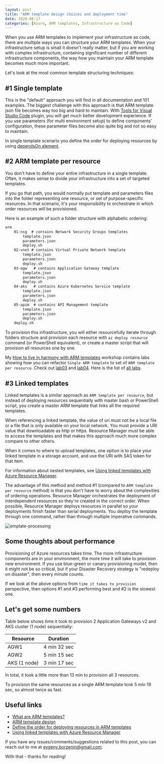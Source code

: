 ```yaml
---
layout: post
title: "ARM template design choices and deployment time"
date: 2020-08-17
categories: [Azure, ARM templates, Infrastructure as Code]
---
```


When you use ARM templates to implement your infrastructure as code, there are multiple ways you can structure your ARM templates. When your infrastructure setup is small it doesn't really matter, but if you are working with complex infrastructure, containing significant number of different infrastructure components, the way how you maintain your ARM template becomes much more important.

Let's look at the most common template structuring techniques:

## #1 Single template

This is the "default" approach you will find in all documentation and 101 examples. The biggest challenge with this approach is that ARM template json file becomes way too big and hard to maintain. With [Tools for Visual Studio Code](https://marketplace.visualstudio.com/items?itemName=msazurermtools.azurerm-vscode-tools) plugin, you will get much better development experience. If you use parameters (for multi environment setup) to define components' configuration, these parameter files become also quite big and not so easy to maintain.

In single template scenario you define the order for deploying resources by using [dependsOn element](https://docs.microsoft.com/en-us/azure/azure-resource-manager/templates/define-resource-dependency#dependson).

## #2 ARM template per resource

You don't have to define your entire infrastructure in a single template. Often, it makes sense to divide your infrastructure into a set of targeted templates.

If you go that path, you would normally put template and parameters files into the folder representing one resource, or set of purpose-specific resources. In that scenario, it's your responsibility to orchestrate in which order resources will be provisioned.

Here is an example of such a folder structure with alphabetic ordering:

```txt
arm
    01-nsg  # contains Network Security Groups templates
        template.json  
        parameters.json
        deploy.sh
    02-vnet # contains Virtual Private Network template
        template.json
        parameters.json
        deploy.sh
    03-agw   # contains Application Gateway template
        template.json
        parameters.json
        deploy.sh
    04-aks   # contains Azure Kubernetes Service template
        template.json
        parameters.json
        deploy.sh
    05-apim  # contains API Management template
        template.json
        parameters.json
        deploy.sh
    deploy.sh
```

To provision this infrastructure, you will either resourcefully iterate through folders structure and provision each resource with `az deploy resource` command (or PowerShell equivalent), or create a master script that will provision all resources one by one.

My [How to live in harmony with ARM templates](https://borzenin.com/iac-ws1-labs/) workshop contains labs showing how you can refactor  `Single ARM template` to set of `ARM template per resource`. Check out [lab03](https://github.com/evgenyb/iac-meetup/blob/master/workshops/01-how-to-live-in-harmony-with-ARM-templates/labs/lab-03/readme.md) and [lab04](https://github.com/evgenyb/iac-meetup/blob/master/workshops/01-how-to-live-in-harmony-with-ARM-templates/labs/lab-04/readme.md). Here is the list of [all labs](https://github.com/evgenyb/iac-meetup/blob/master/workshops/01-how-to-live-in-harmony-with-ARM-templates/agenda.md).

## #3 Linked templates

Linked templates is a similar approach as `ARM template per resource`, but instead of deploying resources sequentially with master bash or  PowerShell script, you create a master ARM template that links all the required templates.

When referencing a linked template, the value of uri must not be a local file or a file that is only available on your local network. You must provide a URI value that downloadable as http or https. Resource Manager must be able to access the templates and that makes this approach much more complex compare to other others.

When it comes to where to upload templates, one option is to place your linked template in a storage account, and use the URI with SAS token for that item.  

For information about nested templates, see [Using linked templates with Azure Resource Manager](https://docs.microsoft.com/en-us/azure/azure-resource-manager/templates/linked-templates).

The advantage of this method and method #1 (compared to `ARM template per resource` method) is that you don't have to worry about the complexities of ordering operations. Resource Manager orchestrates the deployment of interdependent resources so they're created in the correct order. When possible, Resource Manager deploys resources in parallel so your deployments finish faster than serial deployments. You deploy the template through one command, rather than through multiple imperative commands.

![emplate-processing](https://docs.microsoft.com/en-us/azure/azure-resource-manager/templates/media/overview/template-processing.png)

## Some thoughts about performance

Provisioning of Azure resources takes time. The more infrastructure components are in your environment, the more time it will take to provision new environment. If you use blue-green or canary provisioning model, then it might not be so critical, but if your Disaster Recovery strategy is "redeploy on disaster", then every minute counts.

If we look at the above options from `time it takes to provision` perspective, then options #1 and #3 performing best and #2 is the slowest one.

## Let's get some numbers

Table below shows time it took to provision 2 Application Gateways v2 and AKS cluster (1 node) sequentially:

Resource | Duration
---------|----------
AGW1     | 4 min 32 sec
AGW2     | 5 min 15 sec
AKS (1 node)     | 3 min 17 sec

In total, it took a little more than 13 min to provision all 3 resources.

To provision the same resources as a single ARM template took 5 min 19 sec, so almost twice as fast.

## Useful links

* [What are ARM templates?](https://docs.microsoft.com/en-us/azure/azure-resource-manager/templates/overview)
* [ARM template design](https://docs.microsoft.com/en-us/azure/azure-resource-manager/templates/overview#template-design)
* [Define the order for deploying resources in ARM templates](https://docs.microsoft.com/en-us/azure/azure-resource-manager/templates/define-resource-dependency)
* [Using linked templates with Azure Resource Manager](https://docs.microsoft.com/en-us/azure/azure-resource-manager/templates/linked-templates)

If you have any issues/comments/suggestions related to this post, you can reach out to me at evgeny.borzenin@gmail.com.

With that - thanks for reading!
